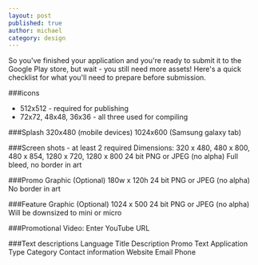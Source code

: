 ```yaml
---
layout: post
published: true
author: michael
category: design
---
```


So you've finished your application and you're ready to submit it to the Google Play store, but wait - you still need more assets!  Here's a quick checklist for what you'll need to prepare before submission.

###icons
- 512x512 - required for publishing
- 72x72, 48x48, 36x36 - all three used for compiling
    
###Splash
	320x480 (mobile devices)
	1024x600 (Samsung galaxy tab)
    
###Screen shots - at least 2 required
	Dimensions: 320 x 480, 480 x 800, 480 x 854, 1280 x 720, 1280 x 800
	24 bit PNG or JPEG (no alpha)
	Full bleed, no border in art
    
###Promo Graphic (Optional)
	180w x 120h
	24 bit PNG or JPEG (no alpha)
	No border in art
    
###Feature Graphic (Optional)
	1024 x 500
	24 bit PNG or JPEG (no alpha)
	Will be downsized to mini or micro
    
###Promotional Video: 
	Enter YouTube URL

###Text descriptions
	Language
	Title 
	Description
	Promo Text
	Application Type
	Category
	Contact information
	Website
	Email
	Phone
